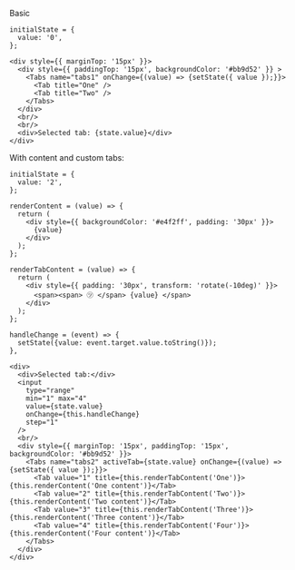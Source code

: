Basic

    initialState = {
      value: '0',
    };

    <div style={{ marginTop: '15px' }}>
      <div style={{ paddingTop: '15px', backgroundColor: '#bb9d52' }} >
        <Tabs name="tabs1" onChange={(value) => {setState({ value });}}>
          <Tab title="One" />
          <Tab title="Two" />
        </Tabs>
      </div>
      <br/>
      <br/>
      <div>Selected tab: {state.value}</div>
    </div>

With content and custom tabs:

    initialState = {
      value: '2',
    };

    renderContent = (value) => {
      return (
        <div style={{ backgroundColor: '#e4f2ff', padding: '30px' }}>
          {value}
        </div>
      );
    };

    renderTabContent = (value) => {
      return (
        <div style={{ padding: '30px', transform: 'rotate(-10deg)' }}>
          <span><span> ㋡ </span> {value} </span>
        </div>
      );
    };

    handleChange = (event) => {
      setState({value: event.target.value.toString()});
    },

    <div>
      <div>Selected tab:</div>
      <input 
        type="range" 
        min="1" max="4"
        value={state.value} 
        onChange={this.handleChange}
        step="1"
      />
      <br/>
      <div style={{ marginTop: '15px', paddingTop: '15px', backgroundColor: '#bb9d52' }}>
        <Tabs name="tabs2" activeTab={state.value} onChange={(value) => {setState({ value });}}>
          <Tab value="1" title={this.renderTabContent('One')}>{this.renderContent('One content')}</Tab>
          <Tab value="2" title={this.renderTabContent('Two')}>{this.renderContent('Two content')}</Tab>
          <Tab value="3" title={this.renderTabContent('Three')}>{this.renderContent('Three content')}</Tab>
          <Tab value="4" title={this.renderTabContent('Four')}>{this.renderContent('Four content')}</Tab>
        </Tabs>
      </div>
    </div>